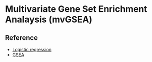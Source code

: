 # Multivariate Gene Set Enrichment Analaysis (mvGSEA)

## Reference

 - [Logistic regression](https://en.wikipedia.org/wiki/Logistic_regression)
 - [GSEA](http://software.broadinstitute.org/gsea/index.jsp)
